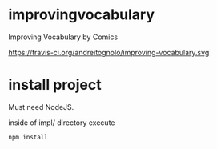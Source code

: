 improvingvocabulary
===================

Improving Vocabulary by Comics

https://travis-ci.org/andreitognolo/improving-vocabulary.svg

install project
===============

Must need NodeJS.

inside of impl/ directory execute

	npm install
